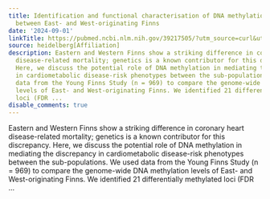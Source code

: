 ```yaml
---
title: Identification and functional characterisation of DNA methylation differences
  between East- and West-originating Finns
date: '2024-09-01'
linkTitle: https://pubmed.ncbi.nlm.nih.gov/39217505/?utm_source=curl&utm_medium=rss&utm_campaign=pubmed-2&utm_content=1FakS-2QOkCT8HsMOQP1bCRQ4YzyumYOmxmF0moLsQ3dFB1E9V&fc=20220326224207&ff=20240902183516&v=2.18.0.post9+e462414
source: heidelberg[Affiliation]
description: Eastern and Western Finns show a striking difference in coronary heart
  disease-related mortality; genetics is a known contributor for this discrepancy.
  Here, we discuss the potential role of DNA methylation in mediating the discrepancy
  in cardiometabolic disease-risk phenotypes between the sub-populations. We used
  data from the Young Finns Study (n = 969) to compare the genome-wide DNA methylation
  levels of East- and West-originating Finns. We identified 21 differentially methylated
  loci (FDR ...
disable_comments: true
---
```

Eastern and Western Finns show a striking difference in coronary heart disease-related mortality; genetics is a known contributor for this discrepancy. Here, we discuss the potential role of DNA methylation in mediating the discrepancy in cardiometabolic disease-risk phenotypes between the sub-populations. We used data from the Young Finns Study (n = 969) to compare the genome-wide DNA methylation levels of East- and West-originating Finns. We identified 21 differentially methylated loci (FDR ...